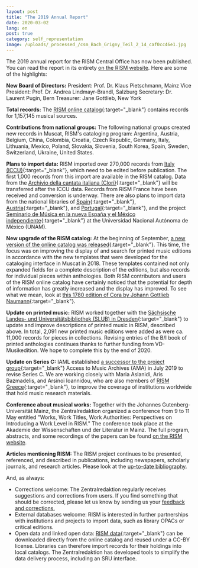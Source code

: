 ```yaml
---
layout: post
title: "The 2019 Annual Report"
date: 2020-03-02
lang: en
post: true
category: self_representation
image: /uploads/_processed_/csm_Bach_Grigny_Teil_2_14_caf0cc46e1.jpg
---
```



The 2019 annual report for the RISM Central Office has now been published. You can read the report in its entirety [on the RISM website](/publications/annual-reports/2019.html). Here are some of the highlights:

**New Board of Directors:**
President: Prof. Dr. Klaus Pietschmann, Mainz
Vice President: Prof. Dr. Andrea Lindmayr-Brandl, Salzburg
Secretary: Dr. Laurent Pugin, Bern
Treasurer: Jane Gottlieb, New York

**Total records:** The [RISM online catalog](https://opac.rism.info/index.php?id=4){:target="_blank"} contains records for 1,157,145 musical sources.

**Contributions from national groups:** The following national groups created new records in Muscat, RISM's cataloging program: Argentina, Austria, Belgium, China, Colombia, Croatia, Czech Republic, Germany, Italy, Lithuania, Mexico, Poland, Slovakia, Slovenia, South Korea, Spain, Sweden, Switzerland, Ukraine, United States.

**Plans to import data:** RISM imported over 270,000 records from [Italy (ICCU)](http://www.sbn.it/opacsbn/opac/iccu/musica.jsp){:target="_blank"}, which need to be edited before publication. The first 1,000 records from this import are available in the RISM catalog. Data from the [Archivio della cantata italiana (Clori)](http://cantataitaliana.it/){:target="_blank"} will be transferred after the ICCU data. Records from RISM France have been received and conversion is underway. There are also plans to import data from the national libraries of [Spain](http://www.bne.es/es/Inicio/index.html){:target="_blank"}, [Austria](https://www.onb.ac.at/){:target="_blank"}, and [Portugal](http://www.bnportugal.gov.pt/index.php?lang=en){:target="_blank"}, and the project [Seminario de Música en la nueva España y el México independiente](http://www.musicat.unam.mx/){:target="_blank"} at the Universidad Nacional Autónoma de México (UNAM).

**New upgrade of the RISM catalog:** At the beginning of September, [a new version of the online catalog was released](http://www.rism.info/en/home/newsdetails/article/64/2019-upgrade-of-the-rism-catalog.html){:target="_blank"}. This time, the focus was on improving the display of and search for printed music editions in accordance with the new templates that were developed for the cataloging interface in Muscat in 2018. These templates contained not only expanded fields for a complete description of the editions, but also records for individual pieces within anthologies. Both RISM contributors and users of the RISM online catalog have certainly noticed that the potential for depth of information has greatly increased and the display has improved. To see what we mean, look at [this 1780 edition of Cora by Johann Gottlieb Naumann](https://opac.rism.info/search?id=990046739&View=rism){:target="_blank"}.

**Update on printed music:** RISM worked together with the [Sächsische Landes- und Universitätsbibliothek (SLUB) in Dresden](https://www.slub-dresden.de/startseite/){:target="_blank"} to update and improve descriptions of printed music in RISM, described above. In total, 2,091 new printed music editions were added as were ca. 11,000 records for pieces in collections. Revising entries of the B/I book of printed anthologies continues thanks to further funding from VD-Musikedition. We hope to complete this by the end of 2020.

**Update on Series C:** IAML established [a successor to the project group](http://www.rism.info/en/home/newsdetails/select/self_representation/article/2/launch-of-project-group-on-rism-series-c.html){:target="_blank"} Access to Music Archives (AMA) in July 2019 to revise Series C. We are working closely with Maria Aslanidi, Aris Bazmadelis, and Arsinoi Ioannidou, who are also members of [RISM Greece](http://www.rism.info/en/home/newsdetails/select/new_publications/article/64/byzantine-music-archives-join-muscat.html){:target="_blank"}, to improve the coverage of institutions worldwide that hold music research materials.

**Conference about musical works:**
Together with the Johannes Gutenberg-Universität Mainz, the Zentralredaktion organized a conference from 9 to 11 May entitled "Works, Work Titles, Work Authorities: Perspectives on Introducing a Work Level in RISM." The conference took place at the Akademie der Wissenschaften und der Literatur in Mainz. The full program, abstracts, and some recordings of the papers can be found [on the RISM website](/publications/introducing-a-work-level-in-rism-2019.html).

**Articles mentioning RISM:**
The RISM project continues to be presented, referenced, and described in publications, including newspapers, scholarly journals, and research articles. Please look at the [up-to-date bibliography](/publications/bibliography.html).

And, as always:

- Corrections welcome: The Zentralredaktion regularly receives suggestions and corrections from users. If you find something that should be corrected, please let us know by sending us your [feedback and corrections.](http://www.rism.info/en/service/feedback.html#c2895)
- External databases welcome: RISM is interested in further partnerships with institutions and projects to import data, such as library OPACs or critical editions.
- Open data and linked open data: [RISM data](https://opac.rism.info/index.php?id=10&L=0){:target="_blank"} can be downloaded directly from the online catalog and reused under a CC-BY license. Libraries can therefore import records for their holdings into local catalogs. The Zentralredaktion has developed tools to simplify the data delivery process, including an SRU interface.





<script type="text/javascript">var switchTo5x=true;</script><script type="text/javascript" src="http://w.sharethis.com/button/buttons.js"></script><script type="text/javascript">stLight.options({publisher: "9b601438-1ce1-49d8-bfd7-9cff5df54c17", doNotHash: false, doNotCopy: false, hashAddressBar: false});</script>